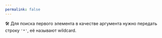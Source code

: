 ```yaml
---
permalink: false
---
```


🛠 Для поиска первого элемента в качестве аргумента нужно передать строку `'*'`, её называют wildcard.
